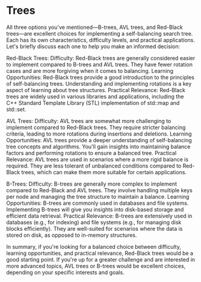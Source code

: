 # Trees

All three options you've mentioned—B-trees, AVL trees, and Red-Black trees—are excellent choices for implementing a self-balancing search tree. Each has its own characteristics, difficulty levels, and practical applications. Let's briefly discuss each one to help you make an informed decision:

Red-Black Trees:
Difficulty: Red-Black trees are generally considered easier to implement compared to B-trees and AVL trees. They have fewer rotation cases and are more forgiving when it comes to balancing.
Learning Opportunities: Red-Black trees provide a good introduction to the principles of self-balancing trees. Understanding and implementing rotations is a key aspect of learning about tree structures.
Practical Relevance: Red-Black trees are widely used in various libraries and applications, including the C++ Standard Template Library (STL) implementation of std::map and std::set.

AVL Trees:
Difficulty: AVL trees are somewhat more challenging to implement compared to Red-Black trees. They require stricter balancing criteria, leading to more rotations during insertions and deletions.
Learning Opportunities: AVL trees provide a deeper understanding of self-balancing tree concepts and algorithms. You'll gain insights into maintaining balance factors and performing rotations to ensure a balanced tree.
Practical Relevance: AVL trees are used in scenarios where a more rigid balance is required. They are less tolerant of unbalanced conditions compared to Red-Black trees, which can make them more suitable for certain applications.

B-Trees:
Difficulty: B-trees are generally more complex to implement compared to Red-Black and AVL trees. They involve handling multiple keys per node and managing the tree structure to maintain a balance.
Learning Opportunities: B-trees are commonly used in databases and file systems. Implementing B-trees will give you insights into disk-based storage and efficient data retrieval.
Practical Relevance: B-trees are extensively used in databases (e.g., for indexing) and file systems (e.g., for managing disk blocks efficiently). They are well-suited for scenarios where the data is stored on disk, as opposed to in-memory structures.

In summary, if you're looking for a balanced choice between difficulty, learning opportunities, and practical relevance, Red-Black trees would be a good starting point. If you're up for a greater challenge and are interested in more advanced topics, AVL trees or B-trees would be excellent choices, depending on your specific interests and goals.
